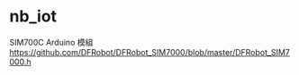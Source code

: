 # nb_iot

SIM700C Arduino 模組
https://github.com/DFRobot/DFRobot_SIM7000/blob/master/DFRobot_SIM7000.h
